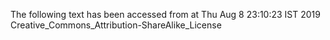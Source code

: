 The following text has been accessed from at Thu Aug 8 23:10:23 IST 2019
Creative_Commons_Attribution-ShareAlike_License

